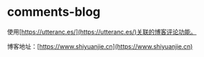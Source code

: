 # comments-blog

 使用[https://utteranc.es/](https://utteranc.es/)关联的博客评论功能。
  
 博客地址：[https://www.shiyuanjie.cn](https://www.shiyuanjie.cn)
